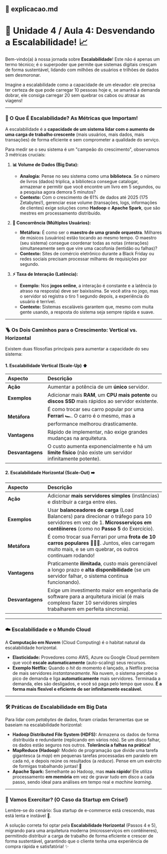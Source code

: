 
## 📝 **explicacao.md**

# 🚀 Unidade 4 / Aula 4: Desvendando a Escalabilidade! 📈

Bem-vindo(a) à nossa jornada sobre **Escalabilidade**! Este não é apenas um termo técnico; é o superpoder que permite que sistemas digitais cresçam de forma sustentável, lidando com milhões de usuários e trilhões de dados sem desmoronar.

Imagine a escalabilidade como a capacidade de um elevador: ele precisa ter certeza de que pode carregar 10 pessoas hoje e, se amanhã a demanda dobrar, ele consiga carregar 20 sem quebrar os cabos ou atrasar as viagens!

---

### 📏 O Que É Escalabilidade? As Métricas que Importam!

A escalabilidade é a **capacidade de um sistema lidar com o aumento de uma carga de trabalho crescente** (mais usuários, mais dados, mais transações) de forma eficiente e sem comprometer a qualidade do serviço.

Para medir se o seu sistema é um "campeão do crescimento", observamos 3 métricas cruciais:

1.  **📊 Volume de Dados (Big Data):**
    * **Analogia:** Pense no seu sistema como uma **biblioteca**. Se o número de livros (dados) triplica, a biblioteca consegue catalogar, armazenar e permitir que você encontre um livro em 5 segundos, ou a pesquisa agora demora 5 minutos?
    * **Contexto:** Com o crescimento de 61% de dados até 2025 (175 Zetabytes!), gerenciar esse volume (transações, logs, informações de clientes) exige soluções como **Hadoop** e **Apache Spark**, que são mestres em processamento distribuído.

2.  **👥 Concorrência (Múltiplos Usuários):**
    * **Metáfora:** É como ser o **maestro de uma grande orquestra**. Milhares de músicos (usuários) estão tocando ao mesmo tempo. O maestro (seu sistema) consegue coordenar todas as notas (interações) simultaneamente sem que vire uma cacofonia (lentidão ou falhas)?
    * **Contexto:** Sites de comércio eletrônico durante a Black Friday ou redes sociais precisam processar milhares de requisições por segundo.

3.  **⚡ Taxa de Interação (Latência):**
    * **Exemplo:** Nos **jogos online**, a interação é constante e a latência (o atraso na resposta) deve ser baixíssima. Se você atira no jogo, mas o servidor só registra o tiro 1 segundo depois, a experiência do usuário é terrível.
    * **Contexto:** Sistemas escaláveis garantem que, mesmo com muita gente usando, a resposta do sistema seja sempre rápida e suave.

---

### 🪜 Os Dois Caminhos para o Crescimento: Vertical vs. Horizontal

Existem duas filosofias principais para aumentar a capacidade do seu sistema:

#### 1. Escalabilidade Vertical (Scale-Up) ⬆️

| Aspecto | Descrição |
| :--- | :--- |
| **Ação** | Aumentar a potência de um **único** servidor. |
| **Exemplos** | Adicionar mais **RAM**, um **CPU mais potente** ou **discos SSD** mais rápidos ao servidor existente. |
| **Metáfora** | É como trocar seu carro popular por uma **Ferrari** 🏎️. O carro é o mesmo, mas a performance melhorou drasticamente. |
| **Vantagens** | Rápido de implementar, não exige grandes mudanças na arquitetura. |
| **Desvantagens** | O custo aumenta exponencialmente e há um **limite físico** (não existe um servidor infinitamente potente). |

#### 2. Escalabilidade Horizontal (Scale-Out) ➡️

| Aspecto | Descrição |
| :--- | :--- |
| **Ação** | Adicionar **mais servidores simples** (instâncias) e distribuir a carga entre eles. |
| **Exemplos** | Usar **balanceadores de carga** (Load Balancers) para direcionar o tráfego para 10 servidores em vez de 1. **Microsserviços em contêineres** (como no **Passo 5** do Exercício). |
| **Metáfora** | É como trocar sua Ferrari por uma **frota de 10 carros populares** 🚕🚕🚕. Juntos, eles carregam muito mais, e se um quebrar, os outros continuam rodando! |
| **Vantagens** | Praticamente **ilimitada**, custo mais gerenciável a longo prazo e **alta disponibilidade** (se um servidor falhar, o sistema continua funcionando). |
| **Desvantagens** | Exige um investimento maior em engenharia de software para a arquitetura inicial (é mais complexo fazer 10 servidores simples trabalharem em perfeita sincronia). |

---

### ☁️ Escalabilidade e o Mundo Cloud

A **Computação em Nuvem** (Cloud Computing) é o habitat natural da escalabilidade horizontal.

* **Elasticidade:** Provedores como AWS, Azure ou Google Cloud permitem que você **escale automaticamente** (auto-scaling) seus recursos.
* **Exemplo Netflix:** Quando o *hit* do momento é lançado, a Netflix precisa de mais servidores *instantaneamente*. Na nuvem, o sistema percebe o pico de demanda e liga **automaticamente** mais servidores. Terminada a demanda, eles são desligados, e você só paga pelo tempo que usou. **É a forma mais flexível e eficiente de ser infinitamente escalável.**

---

### 🛠️ Práticas de Escalabilidade em Big Data

Para lidar com *petabytes* de dados, foram criadas ferramentas que se baseiam na escalabilidade horizontal:

* **Hadoop Distributed File System (HDFS):** Armazena os dados de forma distribuída e redundante (replicando em vários nós). Se um disco falhar, os dados estão seguros nos outros. **Tolerância a falhas na prática!**
* **MapReduce (Hadoop):** Modelo de programação que divide uma tarefa gigantesca (a *map*) em pequenas tarefas processadas em paralelo em cada nó, e depois reúne os resultados (a *reduce*). Pense em um exército de formigas trabalhando juntas! 🐜
* **Apache Spark:** Semelhante ao Hadoop, mas **mais rápido**! Ele utiliza processamento **em memória** em vez de gravar tudo em disco a cada passo, sendo ideal para análises em tempo real e *machine learning*.

---

### 🎯 **Vamos Exercitar? (O Caso da Startup em Crise!)**

Lembre-se do cenário: Sua startup de e-commerce está crescendo, mas está lenta e instável 🤯.

A solução correta foi optar pela **Escalabilidade Horizontal** (Passos 4 e 5), migrando para uma arquitetura moderna (microsserviços em contêineres), permitindo distribuir a carga de trabalho de forma eficiente e crescer de forma sustentável, garantindo que o cliente tenha uma experiência de compra rápida e satisfatória! ✨

